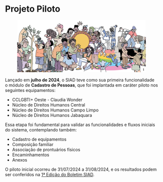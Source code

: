# Projeto Piloto

<figure><img src="../.gitbook/assets/image (3) (1) (1) (1) (1) (1) (1) (1).png" alt=""><figcaption></figcaption></figure>

Lançado em **julho de 2024**, o SIAD teve como sua primeira funcionalidade o módulo de **Cadastro de Pessoas**, que foi implantada em caráter piloto nos seguintes equipamentos:

* CCLGBTI+ Oeste - Claudia Wonder
* Núcleo de Direitos Humanos Central
* Núcleo de Direitos Humanos Campo Limpo
* Núcleo de Direitos Humanos Jabaquara

Essa etapa foi fundamental para validar as funcionalidades e fluxos iniciais do sistema, contemplando também:

* Cadastro de equipamentos
* Composição familiar
* Associação de prontuários físicos
* Encaminhamentos
* Anexos

O piloto inicial ocorreu de 31/07/2024 a 31/08/2024, e os resultados podem ser conferidos na [1ª Edição do Boletim SIAD](https://cloudprodamazhotmail-my.sharepoint.com/:b:/g/personal/siad\_prefeitura\_sp\_gov\_br/EZqEEcjAuJZOit5le1rHpHABzXAH8oR0IZBpK1pI4P74iA?e=cfe2gF).

